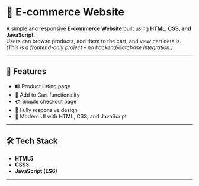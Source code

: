 # 🛒 E-commerce Website

A simple and responsive **E-commerce Website** built using **HTML, CSS, and JavaScript**.  
Users can browse products, add them to the cart, and view cart details.  
*(This is a frontend-only project – no backend/database integration.)*

---

## 🚀 Features
- 🛍️ Product listing page  
- 🛒 Add to Cart functionality  
- 💳 Simple checkout page  
- 📱 Fully responsive design  
- 🎨 Modern UI with HTML, CSS, and JavaScript  

---

## 🛠️ Tech Stack
- **HTML5**  
- **CSS3**  
- **JavaScript (ES6)**  

--- 